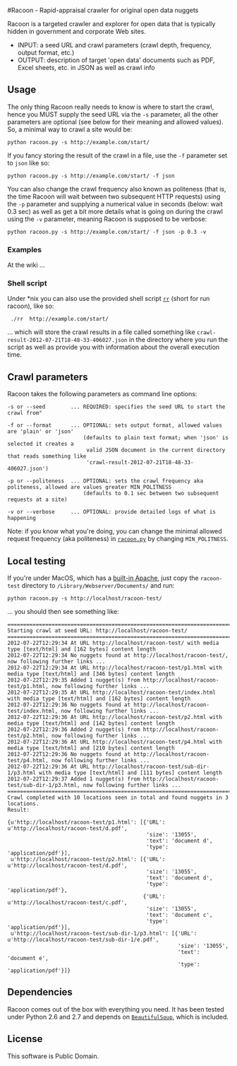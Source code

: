 #Racoon - Rapid-appraisal crawler for original open data nuggets

Racoon is a targeted crawler and explorer for open data that is typically hidden in government and corporate Web sites. 

* INPUT: a seed URL and crawl parameters (crawl depth, frequency, output format, etc.)
* OUTPUT: description of target 'open data' documents such as PDF, Excel sheets, etc. in JSON as well as crawl info

## Usage

The only thing Racoon really needs to know is where to start the crawl, hence you MUST supply the seed URL via the `-s` parameter, all the other parameters are optional (see below for their meaning and allowed values). So, a minimal way to crawl a site would be:

	python racoon.py -s http://example.com/start/

If you fancy storing the result of the crawl in a file, use the `-f` parameter set to `json` like so:

	python racoon.py -s http://example.com/start/ -f json
	
You can also change the crawl frequency also known as politeness (that is, the time Racoon will wait between two subsequent HTTP requests) using the `-p` parameter and supplying a numerical value in seconds (below: wait 0.3 sec) as well as get a bit more details what is going on during the crawl using the `-v` parameter, meaning Racoon is supposed to be verbose:

	python racoon.py -s http://example.com/start/ -f json -p 0.3 -v



### Examples
At the wiki ...


### Shell script

Under *nix you can also use the provided shell script [`rr`](https://github.com/mhausenblas/Racoon/blob/master/rr) (short for run racoon), like so:

	 ./rr  http://example.com/start/

... which will store the crawl results in a file called something like `crawl-result-2012-07-21T18-48-33-406027.json` in the directory where you run the script as well as provide you with information about the overall execution time.


## Crawl parameters

Racoon takes the following parameters as command line options:

	-s or --seed		...	REQUIRED: specifies the seed URL to start the crawl from"

	-f or --format		...	OPTIONAL: sets output format, allowed values are 'plain' or 'json' 
							(defaults to plain text format; when 'json' is selected it creates a
							 valid JSON document in the current directory that reads something like
							 'crawl-result-2012-07-21T18-48-33-406027.json')

	-p or --politeness	...	OPTIONAL: sets the crawl frequency aka politeness, allowed are values greater MIN_POLITNESS 
							(defaults to 0.1 sec between two subsequent requests at a site)

	-v or --verbose		...	OPTIONAL: provide detailed logs of what is happening

Note: if you know what you're doing, you can change the minimal allowed request frequency (aka politeness) in [`racoon.py`](https://github.com/mhausenblas/Racoon/blob/master/racoon.py) by changing `MIN_POLITNESS`.


## Local testing

If you're under MacOS, which has a [built-in Apache](http://macdevcenter.com/pub/a/mac/2001/12/07/apache.html "Apache Web-Serving with Mac OS X: Part 1 - O'Reilly Media"), just copy the `racoon-test` directory to `/Library/Webserver/Documents/` and run:

	python racoon.py -s http://localhost/racoon-test/

... you should then see something like:
	
	================================================================================
	Starting crawl at seed URL: http://localhost/racoon-test/
	================================================================================
	2012-07-22T12:29:34 At URL http://localhost/racoon-test/ with media type [text/html] and [162 bytes] content length
	2012-07-22T12:29:34 No nuggets found at http://localhost/racoon-test/, now following further links ...
	2012-07-22T12:29:34 At URL http://localhost/racoon-test/p1.html with media type [text/html] and [346 bytes] content length
	2012-07-22T12:29:35 Added 1 nugget(s) from http://localhost/racoon-test/p1.html, now following further links ...
	2012-07-22T12:29:35 At URL http://localhost/racoon-test/index.html with media type [text/html] and [162 bytes] content length
	2012-07-22T12:29:36 No nuggets found at http://localhost/racoon-test/index.html, now following further links ...
	2012-07-22T12:29:36 At URL http://localhost/racoon-test/p2.html with media type [text/html] and [142 bytes] content length
	2012-07-22T12:29:36 Added 2 nugget(s) from http://localhost/racoon-test/p2.html, now following further links ...
	2012-07-22T12:29:36 At URL http://localhost/racoon-test/p4.html with media type [text/html] and [210 bytes] content length
	2012-07-22T12:29:36 No nuggets found at http://localhost/racoon-test/p4.html, now following further links ...
	2012-07-22T12:29:36 At URL http://localhost/racoon-test/sub-dir-1/p3.html with media type [text/html] and [111 bytes] content length
	2012-07-22T12:29:37 Added 1 nugget(s) from http://localhost/racoon-test/sub-dir-1/p3.html, now following further links ...
	================================================================================
	Crawl completed with 10 locations seen in total and found nuggets in 3 locations.
	Result:

	{u'http://localhost/racoon-test/p1.html': [{'URL': u'http://localhost/racoon-test/d.pdf',
	                                            'size': '13055',
	                                            'text': 'document d',
	                                            'type': 'application/pdf'}],
	 u'http://localhost/racoon-test/p2.html': [{'URL': u'http://localhost/racoon-test/d.pdf',
	                                            'size': '13055',
	                                            'text': 'document d',
	                                            'type': 'application/pdf'},
	                                           {'URL': u'http://localhost/racoon-test/c.pdf',
	                                            'size': '13055',
	                                            'text': 'document c',
	                                            'type': 'application/pdf'}],
	 u'http://localhost/racoon-test/sub-dir-1/p3.html': [{'URL': u'http://localhost/racoon-test/sub-dir-1/e.pdf',
	                                                      'size': '13055',
	                                                      'text': 'document e',
	                                                      'type': 'application/pdf'}]}


## Dependencies

Racoon comes out of the box with everything you need. It has been tested under Python 2.6 and 2.7 and depends on [`BeautifulSoup`](http://www.crummy.com/software/BeautifulSoup/), which is included.

## License

This software is Public Domain.
